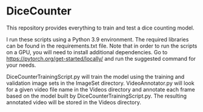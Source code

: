 # DiceCounter
This repository provides everything to train and test a dice counting model.

I run these scripts using a Python 3.9 environment.  The required libraries can be found in the requirements.txt file.  Note that in order to run the scripts on a GPU, you will need to install additional dependencies.  Go to https://pytorch.org/get-started/locally/ and run the suggested command for your needs.

DiceCounterTrainingScript.py will train the model using the training and validation image sets in the ImageSet directory.  VideoAnnotator.py will look for a given video file name in the Videos directory and annotate each frame based on the model built by DiceCounterTrainingScript.py.  The resulting annotated video will be stored in the Videos directory.